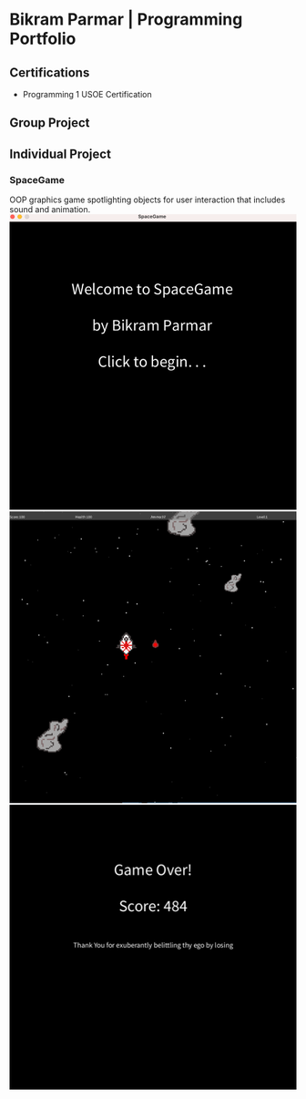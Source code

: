 # Bikram Parmar | Programming Portfolio

## Certifications
* Programming 1 USOE Certification

## Group Project 

## Individual Project

### SpaceGame
OOP graphics game spotlighting objects for user interaction that includes sound and animation.
![Spacegame Menu](https://github.com/myschoolac/programmingportfolio2.0/blob/main/images/sg1start.png?raw=true)
![Spacegame Gameplay](https://github.com/myschoolac/programmingportfolio2.0/blob/main/images/sg2.png?raw=true)
![Spacegame GameOver](https://github.com/myschoolac/programmingportfolio2.0/blob/main/images/sg3.png?raw=true)
